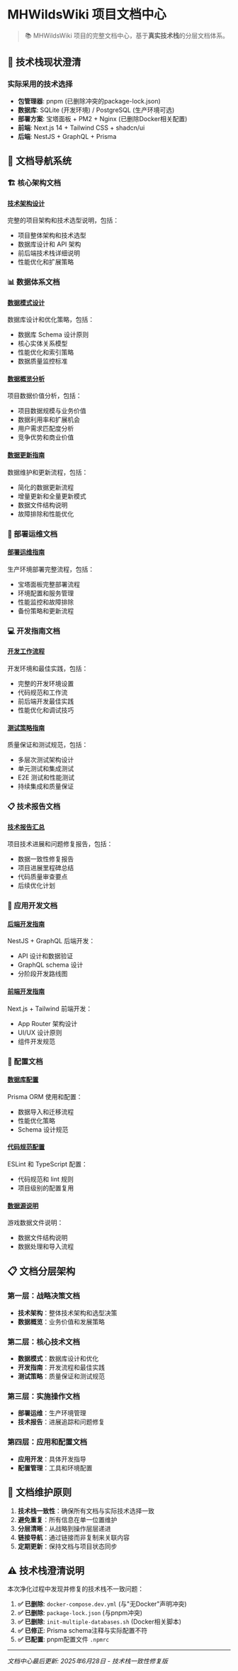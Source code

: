 # MHWildsWiki 项目文档中心

> 📚 MHWildsWiki 项目的完整文档中心，基于**真实技术栈**的分层文档体系。

## 🎯 技术栈现状澄清

### 实际采用的技术选择
- **包管理器**: pnpm (已删除冲突的package-lock.json)
- **数据库**: SQLite (开发环境) / PostgreSQL (生产环境可选)
- **部署方案**: 宝塔面板 + PM2 + Nginx (已删除Docker相关配置)
- **前端**: Next.js 14 + Tailwind CSS + shadcn/ui
- **后端**: NestJS + GraphQL + Prisma

## 📖 文档导航系统

### 🏗️ 核心架构文档

#### [技术架构设计](./ARCHITECTURE.md)
完整的项目架构和技术选型说明，包括：
- 项目整体架构和技术选型
- 数据库设计和 API 架构  
- 前后端技术栈详细说明
- 性能优化和扩展策略

### 📊 数据体系文档

#### [数据模式设计](./DATA_SCHEMA.md)
数据库设计和优化策略，包括：
- 数据库 Schema 设计原则
- 核心实体关系模型
- 性能优化和索引策略
- 数据质量监控标准

#### [数据概览分析](./DATA_OVERVIEW.md) 
项目数据价值分析，包括：
- 项目数据规模与业务价值
- 数据利用率和扩展机会
- 用户需求匹配度分析
- 竞争优势和商业价值

#### [数据更新指南](./DATA_UPDATE.md)
数据维护和更新流程，包括：
- 简化的数据更新流程
- 增量更新和全量更新模式
- 数据文件结构说明
- 故障排除和性能优化

### 🚀 部署运维文档

#### [部署运维指南](./DEPLOYMENT.md)
生产环境部署完整流程，包括：
- 宝塔面板完整部署流程
- 环境配置和服务管理
- 性能监控和故障排除
- 备份策略和更新流程

### 💻 开发指南文档

#### [开发工作流程](./DEVELOPMENT.md)
开发环境和最佳实践，包括：
- 完整的开发环境设置
- 代码规范和工作流
- 前后端开发最佳实践
- 性能优化和调试技巧

#### [测试策略指南](./TESTING.md)
质量保证和测试规范，包括：
- 多层次测试架构设计
- 单元测试和集成测试
- E2E 测试和性能测试
- 持续集成和质量保证

### 📋 技术报告文档

#### [技术报告汇总](./TECHNICAL_REPORTS.md)
项目技术进展和问题修复报告，包括：
- 数据一致性修复报告
- 项目进展里程碑总结
- 代码质量审查要点
- 后续优化计划

### 📱 应用开发文档

#### [后端开发指南](../apps/backend/README.md)
NestJS + GraphQL 后端开发：
- API 设计和数据验证
- GraphQL schema 设计
- 分阶段开发路线图

#### [前端开发指南](../apps/frontend/README.md)  
Next.js + Tailwind 前端开发：
- App Router 架构设计
- UI/UX 设计原则
- 组件开发规范

### 🔧 配置文档

#### [数据库配置](../packages/database/README.md)
Prisma ORM 使用和配置：
- 数据导入和迁移流程
- 性能优化策略
- Schema 设计规范

#### [代码规范配置](../packages/eslint-config/README.md)
ESLint 和 TypeScript 配置：
- 代码规范和 lint 规则
- 项目级别的配置复用

#### [数据源说明](../output/merged/README.md)
游戏数据文件说明：
- 数据文件结构说明
- 数据处理和导入流程

## 📋 文档分层架构

### 第一层：战略决策文档
- **技术架构**：整体技术架构和选型决策
- **数据概览**：业务价值和发展策略

### 第二层：核心技术文档  
- **数据模式**：数据库设计和优化
- **开发指南**：开发流程和最佳实践
- **测试策略**：质量保证和测试规范

### 第三层：实施操作文档
- **部署运维**：生产环境管理
- **技术报告**：进展追踪和问题修复

### 第四层：应用和配置文档
- **应用开发**：具体开发指导
- **配置管理**：工具和环境配置

## 🎯 文档维护原则

1. **技术栈一致性**：确保所有文档与实际技术选择一致
2. **避免重复**：所有信息在单一位置维护
3. **分层清晰**：从战略到操作层层递进
4. **链接导航**：通过链接而非复制来关联内容
5. **定期更新**：保持文档与项目状态同步

## ⚠️ 技术栈澄清说明

本次净化过程中发现并修复的技术栈不一致问题：

1. **✅ 已删除**: `docker-compose.dev.yml` (与"无Docker"声明冲突)
2. **✅ 已删除**: `package-lock.json` (与pnpm冲突)
3. **✅ 已删除**: `init-multiple-databases.sh` (Docker相关脚本)
4. **✅ 已修正**: Prisma schema注释与实际配置不符
5. **✅ 已配置**: pnpm配置文件 `.npmrc`

---

*文档中心最后更新: 2025年6月28日 - 技术栈一致性修复版*

